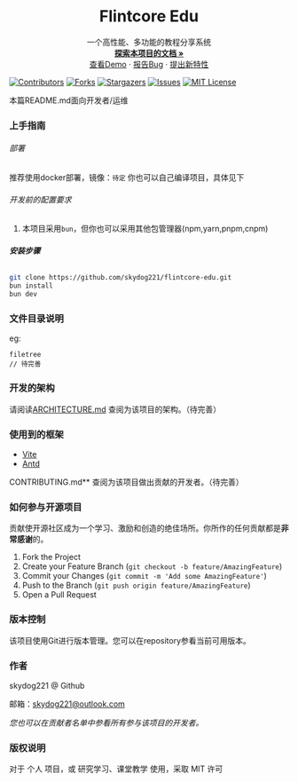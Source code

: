   <h1 align="center">Flintcore Edu</h1>

<p align="center">
  <p align="center">
    一个高性能、多功能的教程分享系统
    <br />
    <a href="https://github.com/skydog221/flintcore-edu"><strong>探索本项目的文档 »</strong></a>
    <br />
    <a href="https://github.com/skydog221/flintcore-edu">查看Demo</a>
    ·
    <a href="https://github.com/skydog221/flintcore-edu/issues">报告Bug</a>
    ·
    <a href="https://github.com/skydog221/flintcore-edu/issues">提出新特性</a>
  </p>
</p>

[![Contributors][contributors-shield]][contributors-url]
[![Forks][forks-shield]][forks-url]
[![Stargazers][stars-shield]][stars-url]
[![Issues][issues-shield]][issues-url]
[![MIT License][license-shield]][license-url]

本篇README.md面向开发者/运维

### 上手指南

###### 部署

推荐使用docker部署，镜像：`待定`
你也可以自己编译项目，具体见下

###### 开发前的配置要求

1. 本项目采用`bun`，但你也可以采用其他包管理器(npm,yarn,pnpm,cnpm)

###### **安装步骤**

```sh
git clone https://github.com/skydog221/flintcore-edu.git
bun install
bun dev
```

### 文件目录说明

eg:

```
filetree
// 待完善

```

### 开发的架构

请阅读[ARCHITECTURE.md](https://github.com/skydog221/flintcore-edu/blob/master/ARCHITECTURE.md) 查阅为该项目的架构。（待完善）

### 使用到的框架

- [Vite](https://vite.dev/)
- [Antd](https://ant-design.antgroup.com/)

CONTRIBUTING.md\*\* 查阅为该项目做出贡献的开发者。（待完善）

### 如何参与开源项目

贡献使开源社区成为一个学习、激励和创造的绝佳场所。你所作的任何贡献都是**非常感谢**的。

1. Fork the Project
2. Create your Feature Branch (`git checkout -b feature/AmazingFeature`)
3. Commit your Changes (`git commit -m 'Add some AmazingFeature'`)
4. Push to the Branch (`git push origin feature/AmazingFeature`)
5. Open a Pull Request

### 版本控制

该项目使用Git进行版本管理。您可以在repository参看当前可用版本。

### 作者

skydog221 @ Github

邮箱：skydog221@outlook.com

_您也可以在贡献者名单中参看所有参与该项目的开发者。_

### 版权说明

对于 个人 项目，或 研究学习、课堂教学 使用，采取 MIT 许可

<!-- links -->

[your-project-path]: https://github.com/skydog221/flintcore-edu
[contributors-shield]: https://img.shields.io/github/contributors/skydog221/flintcore-edu.svg?style=flat-square
[contributors-url]: https://github.com/skydog221/flintcore-edu/graphs/contributors
[forks-shield]: https://img.shields.io/github/forks/skydog221/flintcore-edu.svg?style=flat-square
[forks-url]: https://github.com/skydog221/flintcore-edu/network/members
[stars-shield]: https://img.shields.io/github/stars/skydog221/flintcore-edu.svg?style=flat-square
[stars-url]: https://github.com/skydog221/flintcore-edu/stargazers
[issues-shield]: https://img.shields.io/github/issues/skydog221/flintcore-edu.svg?style=flat-square
[issues-url]: https://img.shields.io/github/issues/skydog221/flintcore-edu.svg
[license-shield]: https://img.shields.io/github/license/skydog221/flintcore-edu.svg?style=flat-square
[license-url]: https://github.com/skydog221/flintcore-edu/blob/master/LICENSE.txt
[linkedin-shield]: https://img.shields.io/badge/-LinkedIn-black.svg?style=flat-square&logo=linkedin&colorB=555
